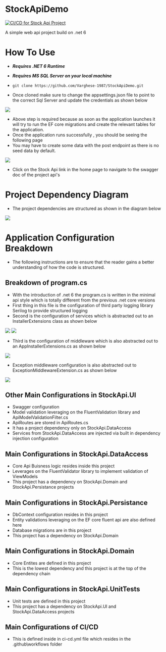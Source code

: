 # StockApiDemo

[![CI/CD for Stock Api Project](https://github.com/Varghese-1987/StockApiDemo/actions/workflows/ci-cd.yml/badge.svg)](https://github.com/Varghese-1987/StockApiDemo/actions/workflows/ci-cd.yml)

A simple web api project build on .net 6

# How To Use

- ***Requires .NET 6 Runtime***
- ***Requires MS SQL Server on your local machine***

- `git clone https://github.com/Varghese-1987/StockApiDemo.git`
- Once cloned make sure to change the appsettings.json file to point to the correct Sql Server and update the credentials as shown below

![](images/App-Settings.png)

- Above step is required because as soon as the application launches it will try to run the EF core migrations and create the relevant tables for the application.
- Once the application runs successfully , you should be seeing the following page
- You may have to create some data with the post endpoint as there is no seed data by default.

![](images/Home-Page-Stock-Api.png)

- Click on the Stock Api link in the home page to navigate to the swagger doc of the project api's

# Project Dependency Diagram

- The project dependencies are structured as shown in the diagram below

![](images/Stock-Api-Dependency-Diagram.png)

# Application Configuration Breakdown

- The following instructions are to ensure that the reader gains a better understanding of how the code is structured.

## Breakdown of program.cs

- With the introduction of .net 6 the program.cs is written in the minimal api style which is totally different from the previous .net core versions
- First thing in this file is the configuration of third party logging library Serilog to provide structured logging
- Second is the configuration of services which is abstracted out to an InstallerExtensions class as shown below

![](images/Service-Configuration-main.png)
![](images/Service-Configuration.png)

- Third is the configuration of middleware which is also abstracted out to an AppInstallerExtensions.cs as shown below

![](images/Middleware-Configuration.png)

- Exception middleware configuration is also abstracted out to ExceptionMiddlewareExtension.cs as shown below

![](images/Exception-Middleware-Configuration.png)

## Other Main Configurations in StockApi.UI
- Swagger configuration
- Model validation leveraging on the FluentValidation library and ApiModelValidationFilter.cs
- ApiRoutes are stored in ApiRoutes.cs
- It has a project dependency only on StockApi.DataAccess
- Services from StockApi.DataAccess are injected via built in dependency injection configuration

## Main Configurations in StockApi.DataAccess
- Core Api Buisness logic resides inside this project
- Leverages on the FluentValidator library to implement validation of ViewModels
- This project has a dependency on StockApi.Domain and StockApi.Persistance projects

## Main Configurations in StockApi.Persistance
- DbContext configuration resides in this project
- Entity validations leveraging on the EF core fluent api are also defined here
- Database migrations are in this project
- This project has a dependency on StockApi.Domain

## Main Configurations in StockApi.Domain
- Core Entites are defined in this project
- This is the lowest dependency and this project is at the top of the dependency chain

## Main Configurations in StockApi.UnitTests
- Unit tests are defined in this project
- This project has a dependency on StockApi.UI and StockApi.DataAccess projects

## Main Configurations of CI/CD
- This is defined inside in ci-cd.yml file which resides in the  .github\workflows folder

